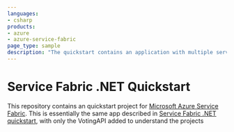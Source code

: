 ```yaml
---
languages:
- csharp
products:
- azure
- azure-service-fabric
page_type: sample
description: "The quickstart contains an application with multiple services demonstrating the concepts of service communication and use of reliable dictionaries."
---
```


# Service Fabric .NET Quickstart
This repository contains an quickstart project for [Microsoft Azure Service Fabric](https://azure.microsoft.com/services/service-fabric/). This is essentially the same app described in [Service Fabric .NET quickstart](https://docs.microsoft.com/en-us/azure/service-fabric/service-fabric-quickstart-dotnet), with only the VotingAPI added to understand the projects




